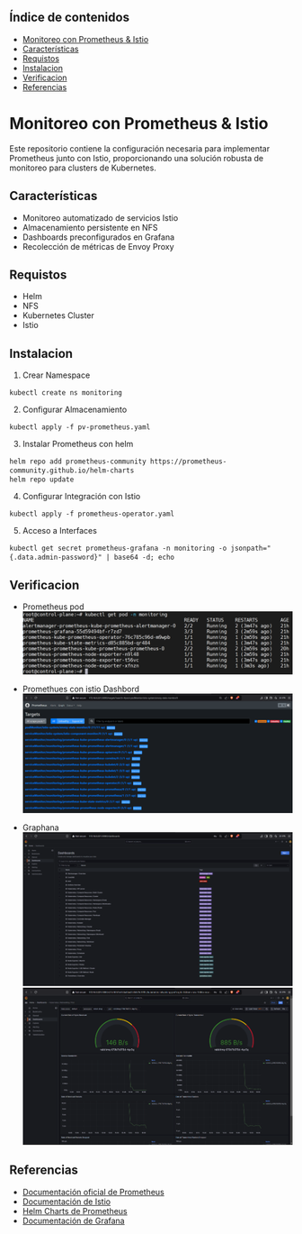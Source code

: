 ## Índice de contenidos
* [Monitoreo con Prometheus & Istio](#item1)
* [Características](#item2)
* [Requistos](#item3)
* [Instalacion](#item4)
* [Verificacion](#item5)
* [Referencias](#item6)

<a name="item1"></a>
# Monitoreo con Prometheus & Istio

Este repositorio contiene la configuración necesaria para implementar Prometheus junto con Istio, proporcionando una solución robusta de monitoreo para clusters de Kubernetes.

<a name="item2"></a>
## Características

- Monitoreo automatizado de servicios Istio
- Almacenamiento persistente en NFS
- Dashboards preconfigurados en Grafana
- Recolección de métricas de Envoy Proxy

<a name="item3"></a>
## Requistos

- Helm
- NFS
- Kubernetes Cluster
- Istio 

<a name="item4"></a>
## Instalacion

1. Crear Namespace
```
kubectl create ns monitoring
```
2. Configurar Almacenamiento
```
kubectl apply -f pv-prometheus.yaml
```
3. Instalar Prometheus con helm
```
helm repo add prometheus-community https://prometheus-community.github.io/helm-charts
helm repo update
```
4. Configurar Integración con Istio
```
kubectl apply -f prometheus-operator.yaml
```
5. Acceso a Interfaces
```
kubectl get secret prometheus-grafana -n monitoring -o jsonpath="{.data.admin-password}" | base64 -d; echo
```

<a name="item5"></a>
## Verificacion
- Prometheus pod 
![pod-prometheus](https://github.com/Andherson333333/robot-shop/blob/master/image/robot-shop-prometues-1.png)

- Promethues con istio Dashbord
![dashbord](https://github.com/Andherson333333/robot-shop/blob/master/image/robot-shop-prometues-3.png)

- Graphana 
![grapahan-1](https://github.com/Andherson333333/robot-shop/blob/master/image/robot-shop-graphana-2.png)
![graphana-2](https://github.com/Andherson333333/robot-shop/blob/master/image/robot-shop-graphana-1.png)

<a name="item7"></a>
## Referencias

- [Documentación oficial de Prometheus](https://prometheus.io/docs/introduction/overview/)
- [Documentación de Istio](https://istio.io/latest/docs/ops/integrations/prometheus/)
- [Helm Charts de Prometheus](https://github.com/prometheus-community/helm-charts)
- [Documentación de Grafana](https://grafana.com/docs/grafana/latest/)

